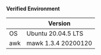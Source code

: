 **Verified Environment**

|   | Version |
| ----- | --- |
| OS  | Ubuntu 20.04.5 LTS |
| awk   | mawk 1.3.4 20200120 |
